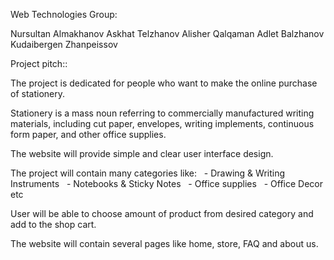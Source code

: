 Web Technologies Group:


Nursultan Almakhanov
Askhat Telzhanov
Alisher Qalqaman
Adlet Balzhanov
Kudaibergen Zhanpeissov

Project pitch::

The project is dedicated for people who want to make the online purchase of stationery.

Stationery is a mass noun referring to commercially manufactured writing materials, including cut paper, envelopes, writing implements, continuous form paper, and other office supplies.

The website will provide simple and clear user interface design.

The project will contain many categories like:
  - Drawing & Writing Instruments
  - Notebooks & Sticky Notes
  - Office supplies
  - Office Decor etc

User will be able to choose amount of product from desired category and add to the shop cart.

The website will contain several pages like home,   store, FAQ and about us.
